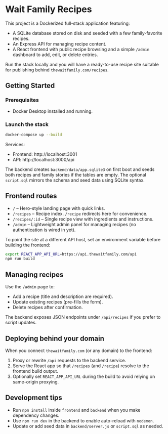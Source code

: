 # Wait Family Recipes

This project is a Dockerized full-stack application featuring:

- A SQLite database stored on disk and seeded with a few family-favorite recipes.
- An Express API for managing recipe content.
- A React frontend with public recipe browsing and a simple `/admin` dashboard to add, edit, or delete entries.

Run the stack locally and you will have a ready-to-use recipe site suitable for publishing behind `thewaitfamily.com/recipes`.

## Getting Started

### Prerequisites

- Docker Desktop installed and running.

### Launch the stack

```bash
docker-compose up --build
```

Services:

- Frontend: http://localhost:3001
- API: http://localhost:3000/api

The backend creates `backend/data/app.sqlite3` on first boot and seeds both recipes and family stories if the tables are empty. The optional `script.sql` mirrors the schema and seed data using SQLite syntax.

## Frontend routes

- `/` – Hero-style landing page with quick links.
- `/recipes` – Recipe index. `/recipe` redirects here for convenience.
- `/recipes/:id` – Single recipe view with ingredients and instructions.
- `/admin` – Lightweight admin panel for managing recipes (no authentication is wired in yet).

To point the site at a different API host, set an environment variable before building the frontend:

```bash
export REACT_APP_API_URL=https://api.thewaitfamily.com/api
npm run build
```

## Managing recipes

Use the `/admin` page to:

- Add a recipe (title and description are required).
- Update existing recipes (pre-fills the form).
- Delete recipes after confirmation.

The backend exposes JSON endpoints under `/api/recipes` if you prefer to script updates.

## Deploying behind your domain

When you connect `thewaitfamily.com` (or any domain) to the frontend:

1. Proxy or rewrite `/api` requests to the backend service.
2. Serve the React app so that `/recipes` (and `/recipe`) resolve to the frontend build output.
3. Optionally set `REACT_APP_API_URL` during the build to avoid relying on same-origin proxying.

## Development tips

- Run `npm install` inside `frontend` and `backend` when you make dependency changes.
- Use `npm run dev` in the backend to enable auto-reload with `nodemon`.
- Update or add seed data in `backend/server.js` or `script.sql` as needed.
